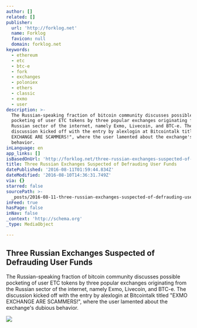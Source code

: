 ```yaml
---
author: []
related: []
publisher:
  url: 'http://forklog.net'
  name: Forklog
  favicon: null
  domain: forklog.net
keywords:
  - ethereum
  - etc
  - btc-e
  - fork
  - exchanges
  - poloniex
  - ethers
  - classic
  - exmo
  - user
description: >-
  The Russian-speaking fraction of bitcoin community discusses possible
  pocketing of user ETC tokens by three popular exchanges originating from the
  Russian sector of the internet, namely Exmo, Livecoin, and BTC-e. The
  discussion kicked off with the entry by alexlogin at Bitcointalk titled "EXMO
  EXCHANGE ARE SCAMMERS!", where the user lamented about the exchange's dubious
  behavior.
inLanguage: en
app_links: []
isBasedOnUrl: 'http://forklog.net/three-russian-exchanges-suspected-of-defrauding-user-funds/'
title: Three Russian Exchanges Suspected of Defrauding User Funds
datePublished: '2016-08-11T01:59:44.834Z'
dateModified: '2016-08-10T14:36:31.749Z'
via: {}
starred: false
sourcePath: >-
  _posts/2016-08-11-three-russian-exchanges-suspected-of-defrauding-user-funds.md
inFeed: true
hasPage: false
inNav: false
_context: 'http://schema.org'
_type: MediaObject

---
```

<article style=""><h1>Three Russian Exchanges Suspected of Defrauding User Funds</h1><p>The Russian-speaking fraction of bitcoin community discusses possible pocketing of user ETC tokens by three popular exchanges originating from the Russian sector of the internet, namely Exmo, Livecoin, and BTC-e. The discussion kicked off with the entry by alexlogin at Bitcointalk titled "EXMO EXCHANGE ARE SCAMMERS!", where the user lamented about the exchange's dubious behavior.</p><img src="http://forklog.net/wp-content/uploads/2016/01/13.png" /></article>